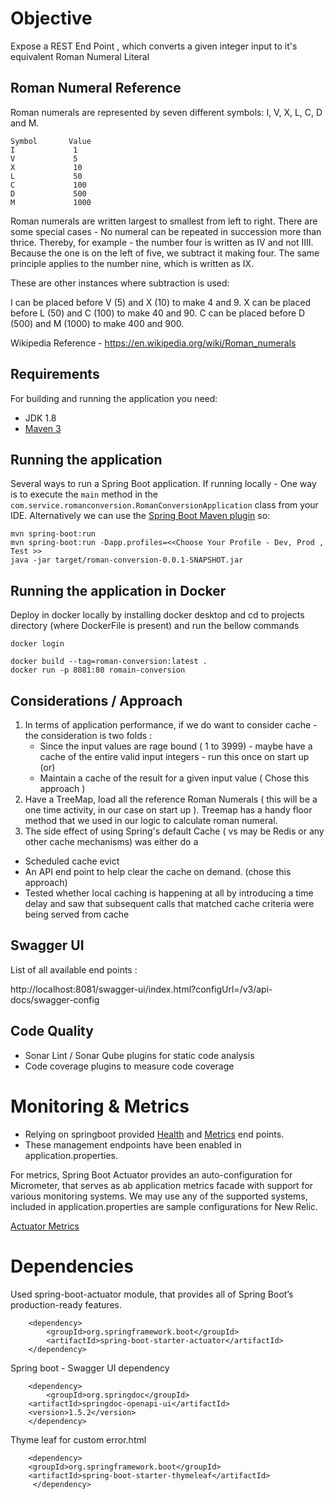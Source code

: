 # Objective
Expose a REST End Point , which converts a given integer input to it's equivalent Roman Numeral Literal

## Roman Numeral Reference
Roman numerals are represented by seven different symbols: I, V, X, L, C, D and M.

```shell
Symbol       Value
I             1
V             5
X             10
L             50
C             100
D             500
M             1000
```

Roman numerals are written largest to smallest from left to right.  There are some special cases - No numeral can be repeated in succession more than thrice. Thereby, for example - the number four is written as IV and not IIII.
Because the one is on the left of five, we subtract it making four. The same principle applies to the number nine, which is written as IX. 

These are other instances where subtraction is used:

I can be placed before V (5) and X (10) to make 4 and 9.
X can be placed before L (50) and C (100) to make 40 and 90.
C can be placed before D (500) and M (1000) to make 400 and 900.

Wikipedia Reference - https://en.wikipedia.org/wiki/Roman_numerals

## Requirements

For building and running the application you need:

- JDK 1.8
- [Maven 3](https://maven.apache.org)

## Running the application

Several ways to run a Spring Boot application. If running locally - One way is to execute the `main` method in the `com.service.romanconversion.RomanConversionApplication` class from your IDE.
Alternatively we can use the [Spring Boot Maven plugin](https://docs.spring.io/spring-boot/docs/current/reference/html/build-tool-plugins-maven-plugin.html) so:

```shell
mvn spring-boot:run
mvn spring-boot:run -Dapp.profiles=<<Choose Your Profile - Dev, Prod , Test >>
java -jar target/roman-conversion-0.0.1-SNAPSHOT.jar
```

## Running the application in Docker
Deploy in docker locally by installing docker desktop and cd to projects directory (where DockerFile is present) and run the bellow commands

```shell
docker login

docker build --tag=roman-conversion:latest .
docker run -p 8081:80 romain-conversion
```

## Considerations / Approach 

1) In terms of application performance, if we do want to consider cache - the consideration is two folds :
   - Since the input values are rage bound ( 1 to 3999) - maybe have a cache of the entire valid input integers - run this once on start up (or)
   - Maintain a cache of the result for a given input value ( Chose this approach )
2) Have a TreeMap, load all the reference Roman Numerals ( this will be a one time activity, in our case on start up ). Treemap has a handy floor method that we used in our logic to calculate roman numeral.
3) The side effect of using Spring's default Cache ( vs may be Redis or any other cache mechanisms) was either do a
  - Scheduled cache evict
  - An API end point to help clear the cache on demand. (chose this approach)
  - Tested whether local caching is happening at all by introducing a time delay and saw that subsequent calls that matched cache criteria were being served from cache

## Swagger UI 

List of all available end points : 

http://localhost:8081/swagger-ui/index.html?configUrl=/v3/api-docs/swagger-config


## Code Quality
- Sonar Lint  / Sonar Qube plugins for static code analysis
- Code coverage plugins to measure code coverage 

# Monitoring & Metrics 
- Relying on springboot provided [Health](http://localhost:8081/actuator/health) and [Metrics](http://localhost:8081/actuator/metrics) end points. 
- These management endpoints have been enabled in application.properties. 

For metrics, Spring Boot Actuator provides an auto-configuration for Micrometer, that serves as ab application metrics facade with support for various monitoring systems. We may use any of the supported systems,
included in application.properties are sample configurations for New Relic.

[Actuator Metrics](https://docs.spring.io/spring-boot/docs/current/reference/html/actuator.html#actuator.metrics)

# Dependencies

Used spring-boot-actuator module, that provides all of Spring Boot’s production-ready features.

```shell
    <dependency>
        <groupId>org.springframework.boot</groupId>
        <artifactId>spring-boot-starter-actuator</artifactId>
    </dependency>
```
Spring boot - Swagger UI dependency 

```shell
    <dependency>
        <groupId>org.springdoc</groupId>
	<artifactId>springdoc-openapi-ui</artifactId>
	<version>1.5.2</version>
    </dependency>
```
Thyme leaf for custom error.html

```shell
    <dependency>
	<groupId>org.springframework.boot</groupId>
	<artifactId>spring-boot-starter-thymeleaf</artifactId>
     </dependency>
```
